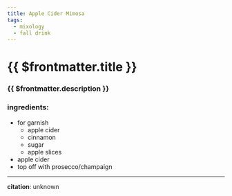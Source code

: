 ```yaml
---
title: Apple Cider Mimosa
tags:
  - mixology
  - fall drink
---
```


# {{ $frontmatter.title }}

### {{ $frontmatter.description }}

### ingredients:

- for garnish
    - <MixologyConversion n="0.25 cup"/> apple cider
    - <MixologyConversion n="2 tsp"/> cinnamon
    - <MixologyConversion n="1 tbsp"/> sugar
    - apple slices
- <MixologyConversion n="1 cup"/> apple cider
- top off with prosecco/champaign

---

**citation**:
unknown
